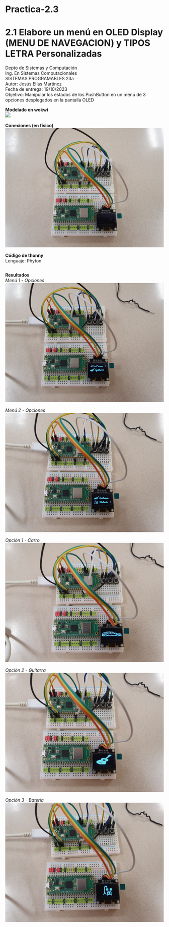# Practica-2.3

# 2.1 Elabore un menú en OLED Display (MENU DE NAVEGACION) y TIPOS LETRA Personalizadas
Depto de Sistemas y Computación  
Ing. En Sistemas Computacionales  
SISTEMAS PROGRAMABLES 23a  
Autor: Jesús Elías Martínez  
Fecha de entrega:   19/10/2023  
Objetivo: Manipular los estados de los PushButton en un menú de 3 opciones desplegados en la pantalla OLED

**Modelado en wokwi**  
![](Imagenes/.jpg)  

**Conexiones (en físico)**  
![](Imagenes/con_fis.jpg) 

**Código de thonny**   
Lenguaje: Phyton
```

```

**Resultados**  
_Menú 1 - Opciones_
![](Imagenes/menu1.jpg)  

_Menú 2 - Opciones_
![](Imagenes/menu2.jpg)  

_Opción 1 - Carro_
![](Imagenes/carro.jpg)  

_Opción 2 - Guitarra_
![](Imagenes/guitarra.jpg)  

_Opción 3 - Batería_
![](Imagenes/bateria.jpg)  
